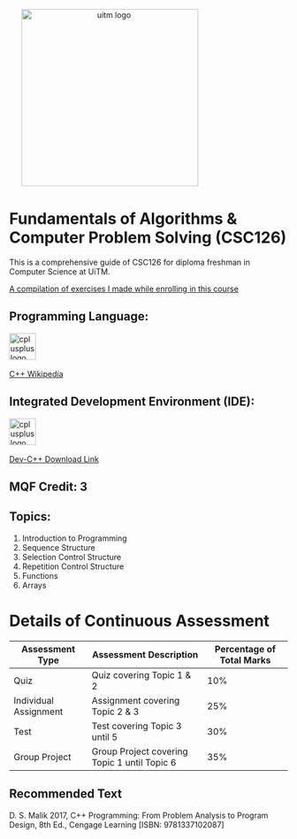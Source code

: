 <div align="center">
  <img src="https://upload.wikimedia.org/wikipedia/en/7/74/Universiti_Teknologi_MARA_logo.svg" height="320" alt="uitm logo"  />
  <img width="137" />
</div>

# Fundamentals of Algorithms & Computer Problem Solving (CSC126)

This is a comprehensive guide of CSC126 for diploma freshman in Computer Science at UiTM.

[A compilation of exercises I made while enrolling in this course](https://github.com/shahxvi/uitm-cdcs110/tree/753e856f2000413dace510ed333f83134b6dca26/CSC126)

## Programming Language:
<div align="left">
  <img src="https://cdn.jsdelivr.net/gh/devicons/devicon/icons/cplusplus/cplusplus-original.svg" height="48" alt="cplusplus logo"  />
  <img width="48" />
</div>

[C++ Wikipedia](https://en.wikipedia.org/wiki/C++)

## Integrated Development Environment (IDE): 
<div align="left">
  <img src="https://bloodshed.net/data/_uploaded/image/blddevcpp.png" height="48" alt="cplusplus logo"  />
  <img width="48" />
</div>

[Dev-C++ Download Link](https://sourceforge.net/projects/orwelldevcpp/files/Setup%20Releases/Dev-Cpp%205.11%20TDM-GCC%204.9.2%20Setup.exe/download)



## MQF Credit: 3

## Topics:
1. Introduction to Programming
2. Sequence Structure
3. Selection Control Structure
4. Repetition Control Structure
5. Functions
6. Arrays

# Details of Continuous Assessment

| Assessment Type       | Assessment Description                       | Percentage of Total Marks |
| --------------------- | -------------------------------------------- | ------------------------- |
| Quiz                  | Quiz covering Topic 1 & 2                    | 10%                       |
| Individual Assignment | Assignment covering Topic 2 & 3              | 25%                       |
| Test                  | Test covering Topic 3 until 5                | 30%                       |
| Group Project         | Group Project covering Topic 1 until Topic 6 | 35%                       |



## Recommended Text
D. S. Malik 2017, C++ Programming: From Problem Analysis to Program Design, 8th Ed., Cengage Learning [ISBN: 9781337102087]

